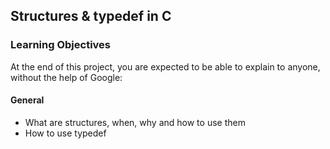 ## Structures & typedef in C

### Learning Objectives

At the end of this project, you are expected to be able to explain to anyone, without the help of Google:

#### General

- What are structures, when, why and how to use them
- How to use typedef
